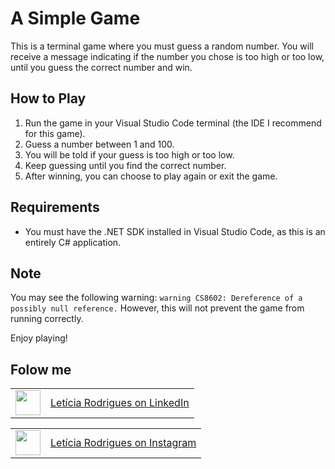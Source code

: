 # A Simple Game

This is a terminal game where you must guess a random number. You will receive a message indicating if the number you chose is too high or too low, until you guess the correct number and win.

## How to Play

1. Run the game in your Visual Studio Code terminal (the IDE I recommend for this game).
2. Guess a number between 1 and 100.
3. You will be told if your guess is too high or too low.
4. Keep guessing until you find the correct number.
5. After winning, you can choose to play again or exit the game.

## Requirements

- You must have the .NET SDK installed in Visual Studio Code, as this is an entirely C# application.

## Note

You may see the following warning: `warning CS8602: Dereference of a possibly null reference.`
However, this will not prevent the game from running correctly.

Enjoy playing!

## Folow me

<table>
  <tr>
    <td><img loading="lazy" src="https://github.com/LeRodrigues2005/Randomik/assets/97632543/2596913e-d7ec-4164-83b8-3d7bd357242d" width="40" height="40"/></td>
    <td style="vertical-align: middle;"> <a href="https://www.linkedin.com/in/letícia-rodrigues-a75134254/">Letícia Rodrigues on LinkedIn</a> </td>
  </tr>
</table>

<table>
  <tr>
    <td><img loading="lazy" src="https://github.com/LeRodrigues2005/Randomik/assets/97632543/3615a9d2-87a2-4e68-bf74-ad8c652c3f69" width="40" height="40"/></td>
    <td style="vertical-align: middle;"> <a href="https://www.instagram.com/leticia_rodrigues2005/">Letícia Rodrigues on Instagram</a> </td>
  </tr>
</table>
